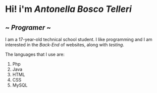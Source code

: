 # Hi! i'm *Antonella Bosco Telleri* 
 ##  ~ *Programer* ~

I am a 17-year-old technical school student.
I like programming and I am interested in the *Back-End* of websites, along with *testing*.


The languages ​​that I use are:
1. Php 
2. Java 
3. HTML 
4. CSS 
5. MySQL 

